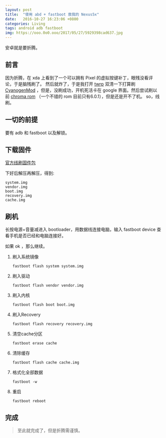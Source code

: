 ```yaml
---
layout: post
title:  "使用 abd + fastboot 救我的 Nexus5x"
date:   2016-10-27 16:23:06 +0800
categories: Living
tags: android adb fastboot
img: https://ooo.0o0.ooo/2017/05/27/5929398cad637.jpg
---
```


安卓就是要折腾。

## 前言

因为折腾，在 xda 上看到了一个可以拥有 Pixel 的虚拟按键补丁，眼残没看评论，于是脑残刷了。
然后就炸了，于是我打开 [twrp][1] 双清一下打算刷 [CyanogenMod][2] ，但是，没刷成功，开机死活卡在 google 界面。然后尝试刷以前 [chroma rom][3] （一个不错的 rom 目前只有6.0.1），但是还是开不了机。
so，线刷。

## 一切的前提

要有 adb 和 fastboot 以及解锁。

## 下载固件

[官方线刷固件包][4]

下好后解压再解压，得到:

    system.img
    vendor.img
    boot.img
    recovery.img
    cache.img

## 刷机

长按电源+音量减进入 bootloader，用数据线连接电脑，输入 fastboot device 查看手机是否已经和电脑连接好。

如果 ok ，那么继续。

1. 刷入系统镜像

    `fastboot flash system system.img`

2. 刷入驱动

    `fastboot flash vendor vendor.img`

3. 刷入内核

    `fastboot flash boot boot.img`

4. 刷入Recovery

    `fastboot flash recovery recovery.img`

5. 清空cache分区

    `fastboot erase cache`

6. 清除缓存

    `fastboot flash cache cache.img`

7. 格式化全部数据

    `fastboot -w`

8. 重启

    `fastboot reboot`

## 完成

> 至此就完成了，但是折腾需谨慎。

  [1]: https://twrp.me/
  [2]: http://www.cyanogenmod.org/
  [3]: http://forum.xda-developers.com/nexus-5x/development/rom-chroma-11-08-2015-lockscreen-navbar-t3244199
  [4]: https://developers.google.com/android/nexus/images